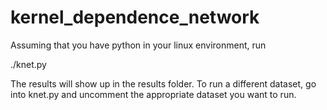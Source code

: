 # kernel_dependence_network

Assuming that you have python in your linux environment, run

./knet.py

The results will show up in the results folder.
To run a different dataset, go into knet.py and uncomment 
the appropriate dataset you want to run.
